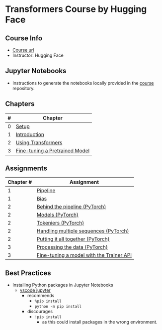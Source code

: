 # Transformers Course by Hugging Face

## Course Info

- [Course url](https://huggingface.co/learn/nlp-course)
- Instructor: Hugging Face

## Jupyter Notebooks

- Instructions to generate the notebooks locally provided in the [course](https://github.com/huggingface/course#-jupyter-notebooks) repository.

## Chapters

|#|Chapter|
|-|-------|
|0|[Setup](./notes/Chapter_0.md)|
|1|[Introduction](./notes/Chapter_1.md)|
|2|[Using Transformers](./notes/Chapter_2.md)|
|3|[Fine-tuning a Pretrained Model](./notes/Chapter_3.md)|

## Assignments

|Chapter #|Assignment|
|---------|----------|
|1|[Pipeline](./code/notebooks/chapter1/section3.ipynb)|
|1|[Bias](./code/notebooks/chapter1/section8.ipynb)|
|2|[Behind the pipeline (PyTorch)](./code/notebooks/chapter2/section2_pt.ipynb)|
|2|[Models (PyTorch)](./code/notebooks/chapter2/section3_pt.ipynb)|
|2|[Tokeniers (PyTorch)](./code/notebooks/chapter2/section4_pt.ipynb)|
|2|[Handling multiple sequences (PyTorch)](./code/notebooks/chapter2/section5_pt.ipynb)|
|2|[Putting it all together (PyTorch)](./code/notebooks/chapter2/section6_pt.ipynb)|
|3|[Processing the data (PyTorch)](./code/notebooks/chapter3/section2_pt.ipynb)|
|3|[Fine-tuning a model with the Trainer API](./code/notebooks/chapter3/section3.ipynb)|

## Best Practices

- Installing Python packages in Jupyter Notebooks
  - [vscode jupyter](https://github.com/microsoft/vscode-jupyter/wiki/Installing-Python-packages-in-Jupyter-Notebooks)
    - recommends
      - ```%pip install```
      - ```python -m pip install```
    - discourages
      - ```!pip install```
        - as this could install packages in the wrong environment.
